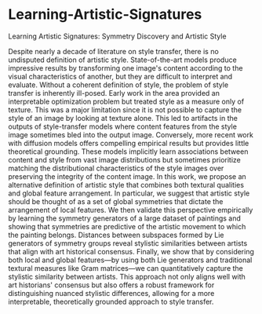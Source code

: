 # Learning-Artistic-Signatures
Learning Artistic Signatures: Symmetry Discovery and Artistic Style

Despite nearly a decade of literature on style transfer, there is no undisputed definition of artistic style. State-of-the-art models produce  impressive results by transforming one image's content according to the visual characteristics of another, but they are difficult to interpret and evaluate. Without a coherent definition of style, the problem of style transfer is inherently ill-posed. Early work in the area provided an interpretable optimization problem but treated style as a measure only of texture. This was a major limitation since it is not possible to capture the style of an image by looking at texture alone. This led to artifacts in the outputs of style-transfer models where content features from the style image sometimes bled into the output image. Conversely, more recent work with diffusion models offers compelling empirical results but provides little theoretical grounding. These models implicitly learn associations between content and style from vast image distributions but sometimes prioritize matching the distributional characteristics of the style images over preserving the integrity of the content image. In this work, we propose an alternative definition of artistic style that combines both textural qualities and global feature arrangement. In particular, we suggest that artistic style should be thought of as a set of global symmetries that dictate the arrangement of local features. We then validate this perspective empirically by learning the symmetry generators of a large dataset of paintings and showing that symmetries are predictive of the artistic movement to which the painting belongs. Distances between subspaces formed by Lie generators of symmetry groups reveal stylistic similarities between artists that align with art historical consensus. Finally, we show that by considering both local and global features—by using both Lie generators and traditional textural measures like Gram matrices—we can quantitatively capture the stylistic similarity between artists. This approach not only aligns well with art historians' consensus but also offers a robust framework for distinguishing nuanced stylistic differences, allowing for a more interpretable, theoretically grounded approach to style transfer.
